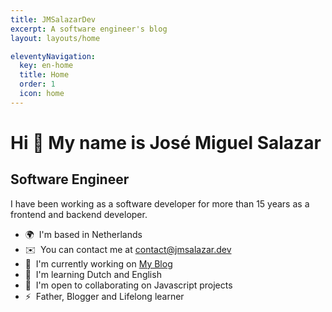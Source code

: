 ```yaml
---
title: JMSalazarDev
excerpt: A software engineer's blog
layout: layouts/home

eleventyNavigation:
  key: en-home
  title: Home
  order: 1
  icon: home
---
```


Hi 👋 My name is José Miguel Salazar
====================================

Software Engineer
-----------------

I have been working as a software developer for more than 15 years as a frontend and backend developer.

* 🌍  I'm based in Netherlands
* ✉️  You can contact me at [contact@jmsalazar.dev](mailto:contact@jmsalazar.dev)
* 🚀  I'm currently working on [My Blog](http://jmsalazar.dev)
* 🧠  I'm learning Dutch and English
* 🤝  I'm open to collaborating on Javascript projects
* ⚡  Father, Blogger and Lifelong learner

